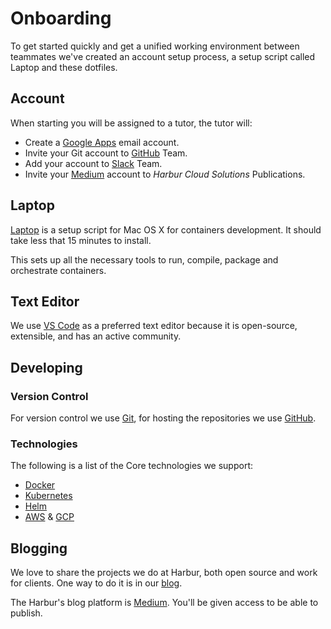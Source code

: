 # Onboarding

To get started quickly and get a unified working environment between teammates we've created an account setup process, a setup script called Laptop and these dotfiles.

## Account

When starting you will be assigned to a tutor, the tutor will:

* Create a [Google Apps] email account.
* Invite your Git account to [GitHub] Team.
* Add your account to [Slack] Team.
* Invite your [Medium] account to *Harbur Cloud Solutions* Publications.

[Google Apps]: https://admin.google.com/harbur.io/AdminHome
[Slack]: https://harbur.slack.com
[GitHub]: https://github.com/harbur/
[Medium]: https://medium.com/

## Laptop

[Laptop] is a setup script for Mac OS X for containers development. It should take less that 15 minutes to install.

This sets up all the necessary tools to run, compile, package and orchestrate containers.

[Laptop]: https://github.com/harbur/laptop

## Text Editor

We use [VS Code] as a preferred text editor because it is open-source, extensible, and has an active community.

[VS Code]: https://code.visualstudio.com/

<!-- Planning is out-of-date. Pending to be reviewed

`## Planning

`### Tasks

We have used JIRA, Pivotal Tracker, Lighthouse, Basecamp, Trajectory, Unfuddle, and other task management systems over the years. The following section details a process using Trello but the overall process remains relatively similar across different systems.

No two products are the same, so flexibility in the product development process is important. Trello responds well to changing the structure of the process "on the fly."

A Trello board is a software equivalent of a physical wall with columns of sticky notes. In Trello terminology, the wall is called a "board." The columns are called "lists." The sticky notes in columns are called "cards."

In the following image, "Current" is an example of a board. "In Progress" is an example of a list. "Confirm Internet Explorer support" is an example of a card.

> Next Up Trello board

In any task management system, it's important to have a view into the product development process like this. The Next Up list is the single prioritized list to which the product team refers in order to know what to work on next. It represents one week of work.

A card represents a jobs story, bug fix, engineering task, or general todo.

Cards start out as a simple idea, 1-2 sentences long. As they are pulled through boards, detail is added, explaining why (from a business perspective) we're focusing on it, and maybe notes on suggested implementation (though designers and developers may take or leave it at their discretion; it's supposed to be helpful, not prescriptive).

> Live Trello board

Once the cards in the Next Up list have been prioritized and vetted, they are ready for design and development. A designer or developer "puts their face on it" by assigning it to themselves and pulling it into the In Progress list.

The cards in the In Progress list are actively being designed or developed. Etiquette is that you should never have your face on more than two cards at a time. Work is done in a feature branch.

When a designer or developer creates a pull request for their feature branch, they move the card to the Code Review list. Any reviewers "put their face on it" while reviewing.
There is no bottleneck for merging into master: everyone can do it.

The cards in the Testing on Staging list are deployed to staging. The card creator and a designer review it for accuracy and user experience.

There is no bottleneck for deploying to staging: everyone can do it.

The cards in the Ready for Production list include cards that have been accepted on staging and are ready to be deployed (but not necessarily rolled out).

There is no bottleneck for releasing to production: everyone can do it.

The cards in the Live (Week of [date]) lists have been released. Each week has its own Live list so we can follow what got released when.

-->

## Developing

### Version Control

For version control we use [Git], for hosting the repositories we use [GitHub].

[Git]: https://git-scm.com/
[GitHub]: http://github.com/harbur

### Technologies

The following is a list of the Core technologies we support:

* [Docker]
* [Kubernetes]
* [Helm]
* [AWS] & [GCP]


[Docker]: https://docker.com
[Kubernetes]: https://kubernetes.io
[Helm]: https://helm.sh/
[AWS]: https://aws.amazon.com
[GCP]: https://cloud.google.com

## Blogging

We love to share the projects we do at Harbur, both open source and work for clients. One way to do it is in our [blog].

The Harbur's blog platform is [Medium]. You'll be given access to be able to publish.

[blog]: https://blog.harbur.io
[medium]: https://medium.com
